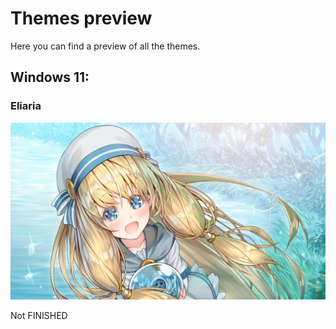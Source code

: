 # Themes preview

Here you can find a preview of all the themes.

## Windows 11:

### Eliaria

![Eliaria](Windows%2011/Eliaria%20Theme/Wallpaper.jpg)

Not FINISHED
